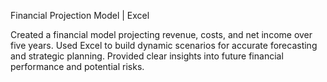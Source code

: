  Financial Projection Model | Excel

Created a financial model projecting revenue, costs, and net income over five years.
Used Excel to build dynamic scenarios for accurate forecasting and strategic planning.
Provided clear insights into future financial performance and potential risks.
